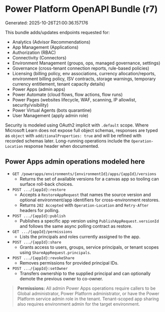 # Power Platform OpenAPI Bundle (r7)
Generated: 2025-10-26T21:00:36.157176

This bundle adds/updates endpoints requested for:
- Analytics (Advisor Recommendations)
- App Management (Applications)
- Authorization (RBAC)
- Connectivity (Connectors)
- Environment Management (groups, ops, managed governance, settings)
- Governance (cross-tenant connection reports, rule-based policies)
- Licensing (billing policy, env associations, currency allocation/reports, environment billing policy, ISV contracts, storage warnings, temporary currency entitlement, tenant capacity details)
- Power Apps (admin apps)
- Power Automate (cloud flows, flow actions, flow runs)
- Power Pages (websites lifecycle, WAF, scanning, IP allowlist, security/visibility)
- Power Virtual Agents (bots quarantine)
- User Management (apply admin role)

Security is modeled using OAuth2 implicit with `.default` scope.
Where Microsoft Learn does not expose full object schemas, responses are typed as `object` with `additionalProperties: true` and will be refined with recorded schemas later.
Long-running operations include the `Operation-Location` response header when documented.

## Power Apps admin operations modeled here

- `GET /powerapps/environments/{environmentId}/apps/{appId}/versions`
  - Returns the set of available versions for a canvas app so tooling can surface roll-back choices.
- `POST .../{appId}:restore`
  - Accepts a `RestoreAppRequest` that names the source version and optional environment/app identifiers for cross-environment restores.
  - Returns `202 Accepted` with `Operation-Location` and `Retry-After` headers for polling.
- `POST .../{appId}:publish`
  - Publishes a specific app version using `PublishAppRequest.versionId` and follows the same async polling contract as restore.
- `GET .../{appId}/permissions`
  - Lists the principals and roles currently assigned to the app.
- `POST .../{appId}:share`
  - Grants access to users, groups, service principals, or tenant scopes using `ShareAppRequest.principals`.
- `POST .../{appId}:revokeShare`
  - Removes permissions for provided principal IDs.
- `POST .../{appId}:setOwner`
  - Transfers ownership to the supplied principal and can optionally demote the previous owner to co-owner.

> **Permissions:** All admin Power Apps operations require callers to be Global administrator, Power Platform administrator, or have the Power Platform service admin role in the tenant. Tenant-scoped app sharing also requires environment admin for the target environment.
